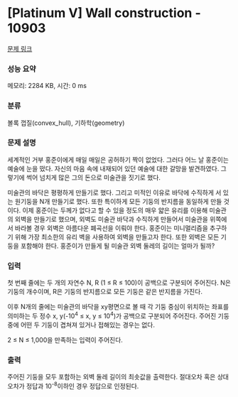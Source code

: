 # [Platinum V] Wall construction - 10903 

[문제 링크](https://www.acmicpc.net/problem/10903) 

### 성능 요약

메모리: 2284 KB, 시간: 0 ms

### 분류

볼록 껍질(convex_hull), 기하학(geometry)

### 문제 설명

<p>세계적인 거부 홍준이에게 매일 매일은 공허하기 짝이 없었다. 그러다 어느 날 홍준이는 예술에 눈을 떴다. 자신의 마음 속에 내재되어 있던 예술에 대한 갈망을 발견하였다. 그렇기에 썩어 넘치게 많은 그의 돈으로 미술관을 짓기로 했다.</p>

<p>미술관의 바닥은 평평하게 만들기로 했다. 그리고 미적인 이유로 바닥에 수직하게 서 있는 원기둥을 N개 만들기로 했다. 또한 특이하게 모든 기둥의 반지름을 동일하게 만들 것이다. 이제 홍준이는 두께가 없다고 할 수 있을 정도의 매우 얇은 유리를 이용해 미술관의 외벽을 만들기로 했으며, 외벽도 미술관 바닥과 수직하게 만들어서 미술관을 위쪽에서 바라볼 경우 외벽은 아름다운 폐곡선을 이뤄야 한다. 홍준이는 미니멀리즘을 추구하기 위해 가장 최소한의 유리 벽을 사용하여 외벽을 만들고자 한다. 또한 외벽은 모든 기둥을 포함해야 한다. 홍준이가 만들게 될 미술관 외벽 둘레의 길이는 얼마가 될까?</p>

### 입력 

 <p>첫 번째 줄에는 두 개의 자연수 N, R (1 ≤ R ≤ 100)이 공백으로 구분되어 주어진다. N은 기둥의 개수이며, R은 기둥의 반지름으로 모든 기둥은 같은 반지름을 가진다.</p>

<p>이후 N개의 줄에는 미술관의 바닥을 xy평면으로 볼 때 각 기둥 중심이 위치하는 좌표를 의미하는 두 정수 x, y(-10<sup>4</sup> ≤ x, y ≤ 10<sup>4</sup>)가 공백으로 구분되어 주어진다. 주어진 기둥 중에 어떤 두 기둥이 겹쳐져 있거나 접해있는 경우는 없다.</p>

<p>2 ≤ N ≤ 1,000을 만족하는 입력이 주어진다.</p>

### 출력 

 <p>주어진 기둥을 모두 포함하는 외벽 둘레 길이의 최솟값을 출력한다. 절대오차 혹은 상대오차가 정답과 10<sup>-8</sup>이하인 경우 정답으로 인정된다.</p>


